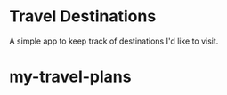 # Travel Destinations

A simple app to keep track of destinations I'd like to 
visit.
# my-travel-plans
